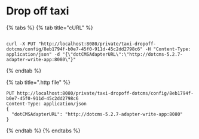 # Drop off taxi

{% tabs %}
{% tab title="cURL" %}
```text

curl -X PUT "http://localhost:8080/private/taxi-dropoff-dotcms/config/8eb1794f-b0e7-45f0-911d-45c2dd2798c6" -H "Content-Type: application/json" -d "{\"dotCMSAdapterURL\":\"http://dotcms-5.2.7-adapter-write-app:8080\"}"

```
{% endtab %}

{% tab title=".http file" %}
```text
PUT http://localhost:8080/private/taxi-dropoff-dotcms/config/8eb1794f-b0e7-45f0-911d-45c2dd2798c6
Content-Type: application/json
{
  "dotCMSAdapterURL": "http://dotcms-5.2.7-adapter-write-app:8080"
}
```
{% endtab %}
{% endtabs %}

